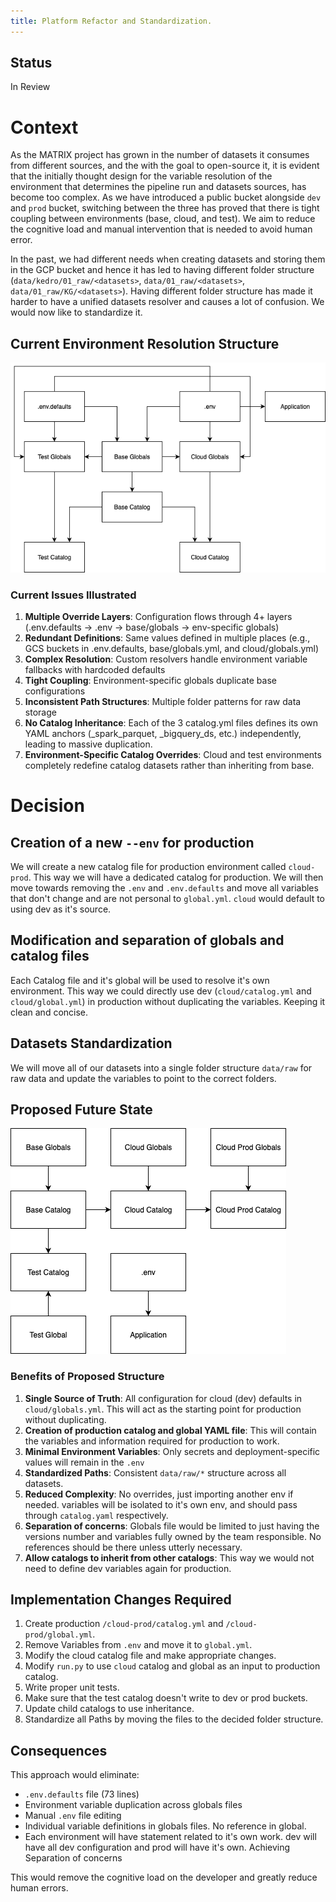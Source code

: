```yaml
---
title: Platform Refactor and Standardization.
---
```


Status
------
In Review

# Context

As the MATRIX project has grown in the number of datasets it consumes from different sources, and the with the goal to open-source it, it is evident that the initially thought design for the variable resolution of the environment that determines the pipeline run and datasets sources, has become too complex. As we have introduced a public bucket alongside `dev` and `prod` bucket, switching between the three has proved that there is tight coupling between environments (base, cloud, and test). We aim to reduce the cognitive load and manual intervention that is needed to avoid human error.

In the past, we had different needs when creating datasets and storing them in the GCP bucket and hence it has led to having different folder structure (`data/kedro/01_raw/<datasets>`, `data/01_raw/<datasets>`, `data/01_raw/KG/<datasets>`). Having different folder structure has made it harder to have a unified datasets resolver and causes a lot of confusion. We would now like to standardize it.

## Current Environment Resolution Structure

![Old Architecture](../assets/old%20architecture.drawio.png)

### Current Issues Illustrated

1. **Multiple Override Layers**: Configuration flows through 4+ layers (.env.defaults → .env → base/globals → env-specific globals)
2. **Redundant Definitions**: Same values defined in multiple places (e.g., GCS buckets in .env.defaults, base/globals.yml, and cloud/globals.yml)
3. **Complex Resolution**: Custom resolvers handle environment variable fallbacks with hardcoded defaults
4. **Tight Coupling**: Environment-specific globals duplicate base configurations
5. **Inconsistent Path Structures**: Multiple folder patterns for raw data storage
6. **No Catalog Inheritance**: Each of the 3 catalog.yml files defines its own YAML anchors (_spark_parquet, _bigquery_ds, etc.) independently, leading to massive duplication.
7. **Environment-Specific Catalog Overrides**: Cloud and test environments completely redefine catalog datasets rather than inheriting from base.

# Decision

## Creation of a new `--env` for production

We will create a new catalog file for production environment called `cloud-prod`. This way we will have a dedicated catalog for production. We will then move towards removing the `.env` and `.env.defaults` and move all variables that don't change and are not personal to `global.yml`. `cloud` would default to using dev as it's source.

## Modification and separation of globals and catalog files

Each Catalog file and it's global will be used to resolve it's own environment. This way we could directly use dev (`cloud/catalog.yml` and `cloud/global.yml`) in production without duplicating the variables. Keeping it clean and concise.

## Datasets Standardization

We will move all of our datasets into a single folder structure `data/raw` for raw data and update the variables to point to the correct folders.

## Proposed Future State

![New Architecture](../assets/new_architecture.drawio.png)

### Benefits of Proposed Structure

1. **Single Source of Truth**: All configuration for cloud (dev) defaults in `cloud/globals.yml`. This will act as the starting point for production without duplicating.
2. **Creation of production catalog and global YAML file**: This will contain the variables and information required for production to work.
3. **Minimal Environment Variables**: Only secrets and deployment-specific values will remain in the `.env`
4. **Standardized Paths**: Consistent `data/raw/*` structure across all datasets.
5. **Reduced Complexity**: No overrides, just importing another env if needed. variables will be isolated to it's own env, and should pass through `catalog.yaml` respectively.
6. **Separation of concerns**: Globals file would be limited to just having the versions number and variables fully owned by the team responsible. No references should be there unless utterly necessary.
7. **Allow catalogs to inherit from other catalogs**: This way we would not need to define dev variables again for production.

## Implementation Changes Required

1. Create production `/cloud-prod/catalog.yml` and `/cloud-prod/global.yml`.
2. Remove Variables from `.env` and move it to `global.yml`.
3. Modify the cloud catalog file and make appropriate changes.
4. Modify `run.py` to use `cloud` catalog and global as an input to production catalog.
5. Write proper unit tests.
6. Make sure that the test catalog doesn't write to dev or prod buckets.
7. Update child catalogs to use inheritance.
8. Standardize all Paths by moving the files to the decided folder structure.

## Consequences

This approach would eliminate:
- `.env.defaults` file (73 lines)
- Environment variable duplication across globals files
- Manual `.env` file editing
- Individual variable definitions in globals files. No reference in global.
- Each environment will have statement related to it's own work. dev will have all dev configuration and prod will have it's own. Achieving Separation of concerns

This would remove the cognitive load on the developer and greatly reduce human errors.